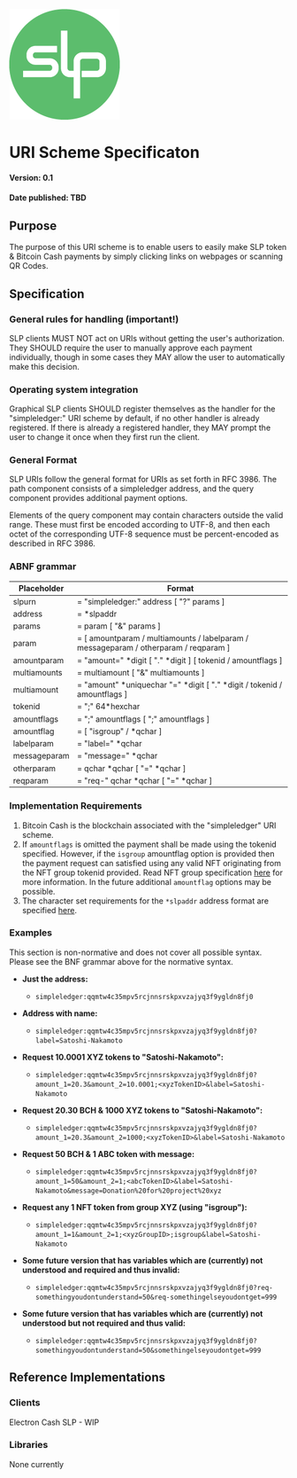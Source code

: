 ![Simple Ledger Protocol](images/SLP-logo-solid-200.png)



# URI Scheme Specificaton

#### Version: 0.1
#### Date published: TBD



## Purpose

The purpose of this URI scheme is to enable users to easily make SLP token & Bitcoin Cash payments by simply clicking links on webpages or scanning QR Codes.



## Specification

### General rules for handling (important!)

SLP clients MUST NOT act on URIs without getting the user's authorization.
They SHOULD require the user to manually approve each payment individually, though in some cases they MAY allow the user to automatically make this decision.

### Operating system integration

Graphical SLP clients SHOULD register themselves as the handler for the "simpleledger:" URI scheme by default, if no other handler is already registered. If there is already a registered handler, they MAY prompt the user to change it once when they first run the client.

### General Format

SLP URIs follow the general format for URIs as set forth in RFC 3986. The path component consists of a simpleledger address, and the query component provides additional payment options.

Elements of the query component may contain characters outside the valid range. These must first be encoded according to UTF-8, and then each octet of the corresponding UTF-8 sequence must be percent-encoded as described in RFC 3986.

### ABNF grammar


| Placeholder  | Format                                                       |
| ------------ | ------------------------------------------------------------ |
| slpurn       | = "simpleledger:" address [ "?" params ]                     |
| address      | = *slpaddr                                                   |
| params       | = param [ "&" params ]                                       |
| param        | = [ amountparam / multiamounts / labelparam / messageparam / otherparam / reqparam ] |
| amountparam  | = "amount=" *digit [ "." *digit ] [ tokenid / amountflags ]  |
| multiamounts | = multiamount [ "&" multiamounts ]                           |
| multiamount  | = "amount" *uniquechar "=" *digit [ "." *digit / tokenid / amountflags ] |
| tokenid      | = ";" 64*hexchar                                             |
| amountflags  | = ";" amountflags [ ";" amountflags ]                        |
| amountflag   | = [ "isgroup" / *qchar ]                                     |
| labelparam   | = "label=" *qchar                                            |
| messageparam | = "message=" *qchar                                          |
| otherparam   | = qchar *qchar [ "=" *qchar ]                                |
| reqparam     | = "req-" qchar *qchar [ "=" *qchar ]                         |




### Implementation Requirements

1. Bitcoin Cash is the blockchain associated with the "simpleledger" URI scheme.
2. If `amountflags` is omitted the payment shall be made using the tokenid specified.  However, if the `isgroup` amountflag option is provided then the payment request can satisfied using any valid NFT originating from the NFT group tokenid provided.  Read NFT group specification [here](https://github.com/simpleledger/slp-specifications/blob/master/NFT.md#extension-groupable-supply-limitable-nft-tokens-as-a-derivative-of-fungible-tokens) for more information.  In the future additional `amountflag` options may be possible.
3. The character set requirements for the `*slpaddr` address format are specified [here](https://github.com/simpleledger/slp-specifications/blob/master/slp-token-type-1.md#slp-addr).

### Examples

This section is non-normative and does not cover all possible syntax.
Please see the BNF grammar above for the normative syntax.

* **Just the address:**
  * `simpleledger:qqmtw4c35mpv5rcjnnsrskpxvzajyq3f9ygldn8fj0`

* **Address with name:**
    * `simpleledger:qqmtw4c35mpv5rcjnnsrskpxvzajyq3f9ygldn8fj0?label=Satoshi-Nakamoto`

* **Request 10.0001 XYZ tokens to "Satoshi-Nakamoto":**
  * `simpleledger:qqmtw4c35mpv5rcjnnsrskpxvzajyq3f9ygldn8fj0?amount_1=20.3&amount_2=10.0001;<xyzTokenID>&label=Satoshi-Nakamoto`

* **Request 20.30 BCH & 1000 XYZ tokens to "Satoshi-Nakamoto":**
  * `simpleledger:qqmtw4c35mpv5rcjnnsrskpxvzajyq3f9ygldn8fj0?amount_1=20.3&amount_2=1000;<xyzTokenID>&label=Satoshi-Nakamoto`

* **Request 50 BCH & 1 ABC token with message:**
  * `simpleledger:qqmtw4c35mpv5rcjnnsrskpxvzajyq3f9ygldn8fj0?amount_1=50&amount_2=1;<abcTokenID>&label=Satoshi-Nakamoto&message=Donation%20for%20project%20xyz`

* **Request any 1 NFT token from group XYZ (using "isgroup"):**
  * `simpleledger:qqmtw4c35mpv5rcjnnsrskpxvzajyq3f9ygldn8fj0?amount_1=1&amount_2=1;<xyzGroupID>;isgroup&label=Satoshi-Nakamoto`

* **Some future version that has variables which are (currently) not understood and required and thus invalid:**
  * `simpleledger:qqmtw4c35mpv5rcjnnsrskpxvzajyq3f9ygldn8fj0?req-somethingyoudontunderstand=50&req-somethingelseyoudontget=999`

* **Some future version that has variables which are (currently) not understood but not required and thus valid:**
  * `simpleledger:qqmtw4c35mpv5rcjnnsrskpxvzajyq3f9ygldn8fj0?somethingyoudontunderstand=50&somethingelseyoudontget=999`



## Reference Implementations

### Clients
Electron Cash SLP - WIP

### Libraries
None currently